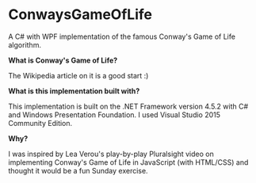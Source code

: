 # ConwaysGameOfLife
A C# with WPF implementation of the famous Conway's Game of Life algorithm.

**What is Conway's Game of Life?**

The Wikipedia article on it is a good start :)

**What is this implementation built with?**

This implementation is built on the .NET Framework version 4.5.2 with C# and Windows Presentation Foundation. I used Visual Studio 2015 Community Edition.

**Why?**

I was inspired by Lea Verou's play-by-play Pluralsight video on implementing Conway's Game of Life in JavaScript (with HTML/CSS) and thought it would be a fun Sunday exercise.
